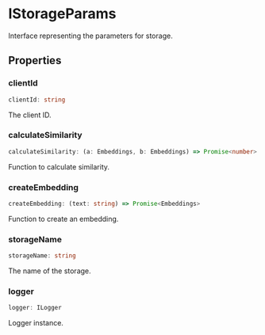 # IStorageParams

Interface representing the parameters for storage.

## Properties

### clientId

```ts
clientId: string
```

The client ID.

### calculateSimilarity

```ts
calculateSimilarity: (a: Embeddings, b: Embeddings) => Promise<number>
```

Function to calculate similarity.

### createEmbedding

```ts
createEmbedding: (text: string) => Promise<Embeddings>
```

Function to create an embedding.

### storageName

```ts
storageName: string
```

The name of the storage.

### logger

```ts
logger: ILogger
```

Logger instance.
